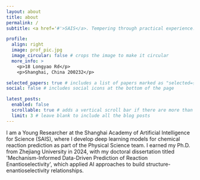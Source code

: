 ```yaml
---
layout: about
title: about
permalink: /
subtitle: <a href='#'>SAIS</a>. Tempering through practical experience.

profile:
  align: right
  image: prof_pic.jpg
  image_circular: false # crops the image to make it circular
  more_info: >
    <p>18 Longyao Rd</p>
    <p>Shanghai, China 200232</p>

selected_papers: true # includes a list of papers marked as "selected={true}"
social: false # includes social icons at the bottom of the page

latest_posts:
  enabled: false
  scrollable: true # adds a vertical scroll bar if there are more than 3 new posts items
  limit: 3 # leave blank to include all the blog posts
---
```


I am a Young Researcher at the Shanghai Academy of Artificial Intelligence for Science (SAIS), where I develop deep learning models for chemical reaction prediction as part of the Physical Science team. I earned my Ph.D. from Zhejiang University in 2024, with my doctoral dissertation titled 'Mechanism-Informed Data-Driven Prediction of Reaction Enantioselectivity', which applied AI approaches to build structure-enantioselectivity relationships.


